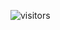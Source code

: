 ![visitors](https://visitor-badge.glitch.me/badge?page_id=${Tylerchristensen100}.${Tylerchristensen100.github.io})
